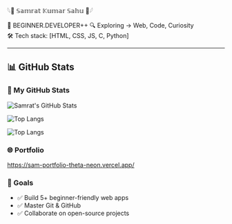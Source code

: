 𓆩👾 𝕊𝕒𝕞𝕣𝕒𝕥 𝕂𝕦𝕞𝕒𝕣 𝕊𝕒𝕙𝕦 👾𓆪  


🧬 BEGINNER.DEVELOPER++
🔍 Exploring → Web, Code, Curiosity  
🛠️ Tech stack: [HTML, CSS, JS, C, Python]





---

## 📊 GitHub Stats

### 🧠 My GitHub Stats

![Samrat's GitHub Stats](https://github-readme-stats.vercel.app/api?username=CRASHs4aint&show_icons=true&theme=radical)

![Top Langs](https://github-readme-stats.vercel.app/api/top-langs/?username=CRASHs4aint&layout=compact&theme=radical)


![Top Langs](https://github-readme-stats.vercel.app/api/top-langs/?username=CRASHs4aint&layout=pie)


### 🌐 Portfolio
https://sam-portfolio-theta-neon.vercel.app/

### 🎯 Goals
- ✅ Build 5+ beginner-friendly web apps
- ✅ Master Git & GitHub
- ✅ Collaborate on open-source projects
